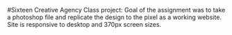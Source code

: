 #Sixteen Creative Agency
Class project: Goal of the assignment was to take a photoshop file and replicate the design to the pixel as a working website. Site is responsive to desktop and 370px screen sizes.

